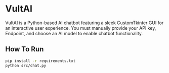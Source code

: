 # VultAI

VultAI is a Python-based AI chatbot featuring a sleek CustomTkinter GUI for an interactive user experience. You must manually provide your API key, Endpoint, and choose an AI model to enable chatbot functionality.

## How To Run

```bash
pip install -r requirements.txt
python src/chat.py
```